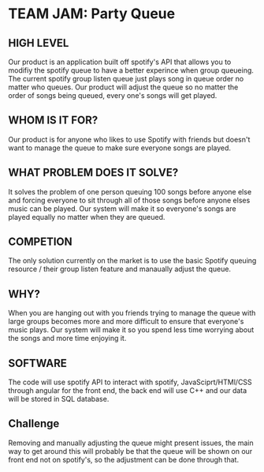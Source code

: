 # TEAM JAM: Party Queue
## HIGH LEVEL
Our product is an application built off spotify's API that allows you to modifiy the spotify queue to have a
better experince when group queueing. The current spotify group listen queue just plays song in queue order no matter
who queues. Our product will adjust the queue so no matter the order of songs being queued, every one's songs will get played.

## WHOM IS IT FOR?
Our product is for anyone who likes to use Spotify with friends but doesn't want to manage
the queue to make sure everyone songs are played.

## WHAT PROBLEM DOES IT SOLVE?
It solves the problem of one person queuing 100 songs before anyone else and forcing everyone to
sit through all of those songs before anyone elses music can be played. Our system will make it so 
everyone's songs are played equally no matter when they are queued.

## COMPETION
The only solution currently on the market is to use the basic Spotify queuing resource / their group listen feature and manaually 
adjust the queue.

## WHY?
When you are hanging out with you friends trying to manage the queue with large groups
becomes more and more difficult to ensure that everyone's music plays. Our system will make it
so you spend less time worrying about the songs and more time enjoying it.


## SOFTWARE
The code will use spotify API to interact with spotify, JavaSciprt/HTMl/CSS through angular 
for the front end, the back end will use C++ and our data will be stored in SQL database.

## Challenge
Removing and manually adjusting the queue might present issues, the main way to get around this
will probably be that the queue will be shown on our front end not on spotify's, so the adjustment
can be done through that.
